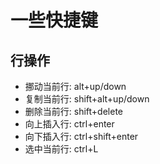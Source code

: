# 一些快捷键

## 行操作
- 挪动当前行: alt+up/down
- 复制当前行: shift+alt+up/down
- 删除当前行: shift+delete
- 向上插入行: ctrl+enter
- 向下插入行: ctrl+shift+enter
- 选中当前行: ctrl+L
